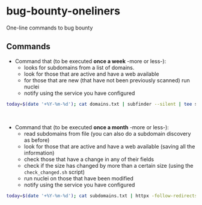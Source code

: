 # bug-bounty-oneliners
One-line commands to bug bounty

## Commands

- Command that (to be executed **once a week** -more or less-):
  - looks for subdomains from a list of domains.
  - look for those that are active and have a web available
  - for those that are new (that have not been previously scanned) run nuclei
  - notify using the service you have configured

```bash
today=$(date '+%Y-%m-%d'); cat domains.txt | subfinder --silent | tee subdomains_$today.txt | httpx --silent | anew active_subdomains.txt | nuclei -silent -exclude-severity info,low | tee nuclei_$today.txt | notify
```

<br>

- Command that (to be executed **once a month** -more or less-):
  -  read subdomains from file (you can also do a subdomain discovery as before)
  - look for those that are active and have a web available (saving all the information)
  - check those that have a change in any of their fields
  - check if the size has changed by more than a certain size (using the `check_changed.sh` script)
  - run nuclei on those that have been modified
  - notify using the service you have configured
 
```bash
today=$(date '+%Y-%m-%d'); cat subdomains.txt | httpx -follow-redirects -json -silent | tee active_subdomains_$today.json | jq -r '[.url,.content_length,.title,.host,.status_code] | @csv' | tee urls_modified_raw_$today.csv | anew -d urls_modified_raw_old.csv | cut -d',' -f1 | sed 's/"//g' | ./program active_subdomains_clean_$today.csv active_subdomains_clean_old.csv | tee urls_modified_clean_$today.txt | nuclei -silent -exclude-severity info,low | tee nuclei_urls_modified_$today.txt | notify; cp urls_modified_raw_{$today,old}.csv
```
